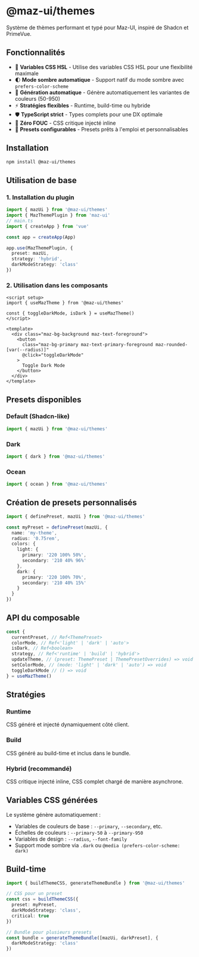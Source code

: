 # @maz-ui/themes

Système de thèmes performant et typé pour Maz-UI, inspiré de Shadcn et PrimeVue.

## Fonctionnalités

- 🎨 **Variables CSS HSL** - Utilise des variables CSS HSL pour une flexibilité maximale
- 🌓 **Mode sombre automatique** - Support natif du mode sombre avec `prefers-color-scheme`
- 🚀 **Génération automatique** - Génère automatiquement les variantes de couleurs (50-950)
- ⚡ **Stratégies flexibles** - Runtime, build-time ou hybride
- 🛡️ **TypeScript strict** - Types complets pour une DX optimale
- 🎯 **Zéro FOUC** - CSS critique injecté inline
- 🔧 **Presets configurables** - Presets prêts à l'emploi et personnalisables

## Installation

```bash
npm install @maz-ui/themes
```

## Utilisation de base

### 1. Installation du plugin

```typescript
import { mazUi } from '@maz-ui/themes'
import { MazThemePlugin } from 'maz-ui'
// main.ts
import { createApp } from 'vue'

const app = createApp(App)

app.use(MazThemePlugin, {
  preset: mazUi,
  strategy: 'hybrid',
  darkModeStrategy: 'class'
})
```

### 2. Utilisation dans les composants

```vue
<script setup>
import { useMazTheme } from '@maz-ui/themes'

const { toggleDarkMode, isDark } = useMazTheme()
</script>

<template>
  <div class="maz-bg-background maz-text-foreground">
    <button
      class="maz-bg-primary maz-text-primary-foreground maz-rounded-[var(--radius)]"
      @click="toggleDarkMode"
    >
      Toggle Dark Mode
    </button>
  </div>
</template>
```

## Presets disponibles

### Default (Shadcn-like)

```typescript
import { mazUi } from '@maz-ui/themes'
```

### Dark

```typescript
import { dark } from '@maz-ui/themes'
```

### Ocean

```typescript
import { ocean } from '@maz-ui/themes'
```

## Création de presets personnalisés

```typescript
import { definePreset, mazUi } from '@maz-ui/themes'

const myPreset = definePreset(mazUi, {
  name: 'my-theme',
  radius: '0.75rem',
  colors: {
    light: {
      primary: '220 100% 50%',
      secondary: '210 40% 96%'
    },
    dark: {
      primary: '220 100% 70%',
      secondary: '210 40% 15%'
    }
  }
})
```

## API du composable

```typescript
const {
  currentPreset, // Ref<ThemePreset>
  colorMode, // Ref<'light' | 'dark' | 'auto'>
  isDark, // Ref<boolean>
  strategy, // Ref<'runtime' | 'build' | 'hybrid'>
  updateTheme, // (preset: ThemePreset | ThemePresetOverrides) => void
  setColorMode, // (mode: 'light' | 'dark' | 'auto') => void
  toggleDarkMode // () => void
} = useMazTheme()
```

## Stratégies

### Runtime

CSS généré et injecté dynamiquement côté client.

### Build

CSS généré au build-time et inclus dans le bundle.

### Hybrid (recommandé)

CSS critique injecté inline, CSS complet chargé de manière asynchrone.

## Variables CSS générées

Le système génère automatiquement :

- Variables de couleurs de base : `--primary`, `--secondary`, etc.
- Échelles de couleurs : `--primary-50` à `--primary-950`
- Variables de design : `--radius`, `--font-family`
- Support mode sombre via `.dark` ou `@media (prefers-color-scheme: dark)`

## Build-time

```typescript
import { buildThemeCSS, generateThemeBundle } from '@maz-ui/themes'

// CSS pour un preset
const css = buildThemeCSS({
  preset: myPreset,
  darkModeStrategy: 'class',
  critical: true
})

// Bundle pour plusieurs presets
const bundle = generateThemeBundle([mazUi, darkPreset], {
  darkModeStrategy: 'class'
})
```
